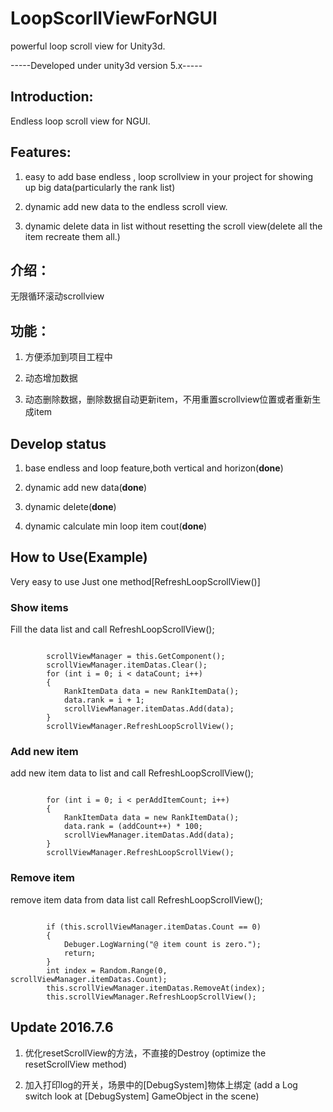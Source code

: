 # LoopScorllViewForNGUI
powerful loop scroll view for Unity3d. 

-----Developed under unity3d version 5.x-----


## Introduction:

Endless loop scroll view for NGUI.

## Features:

1. easy to add base endless , loop scrollview in your project for showing up big data(particularly the rank list)

2. dynamic add new data to the endless scroll view.


3. dynamic delete data in list without resetting the scroll view(delete all the item recreate them all.)

## 介绍：

 无限循环滚动scrollview

## 功能：
 
 1. 方便添加到项目工程中
 
 2. 动态增加数据
 
 3. 动态删除数据，删除数据自动更新item，不用重置scrollview位置或者重新生成item

## Develop status

1. base endless and loop feature,both vertical and horizon(**done**)

2. dynamic add new data(**done**)

3. dynamic delete(**done**)

4. dynamic calculate min loop item cout(**done**) 

## How to Use(Example)
Very easy to use Just one method[RefreshLoopScrollView()]

### Show items
Fill the data list and call RefreshLoopScrollView();

<pre><code>
        scrollViewManager = this.GetComponent<LoopScrollViewManager>();
        scrollViewManager.itemDatas.Clear();
        for (int i = 0; i < dataCount; i++)
        {
            RankItemData data = new RankItemData();
            data.rank = i + 1;
            scrollViewManager.itemDatas.Add(data);
        }
        scrollViewManager.RefreshLoopScrollView();
</code></pre>

### Add new item
add new item data to list and call RefreshLoopScrollView();

<pre><code>
        for (int i = 0; i < perAddItemCount; i++)
        {
            RankItemData data = new RankItemData();
            data.rank = (addCount++) * 100;
            scrollViewManager.itemDatas.Add(data);
        }
        scrollViewManager.RefreshLoopScrollView();
</code></pre>

### Remove item
remove item data from data list call RefreshLoopScrollView();

<pre><code>
        if (this.scrollViewManager.itemDatas.Count == 0)
        {
            Debuger.LogWarning("@ item count is zero.");
            return;
        }
        int index = Random.Range(0, scrollViewManager.itemDatas.Count);
        this.scrollViewManager.itemDatas.RemoveAt(index);
        this.scrollViewManager.RefreshLoopScrollView();
</code></pre>

## **Update 2016.7.6**

1. 优化resetScrollView的方法，不直接的Destroy   (optimize the resetScrollView method)

2. 加入打印log的开关，场景中的[DebugSystem]物体上绑定 (add a Log switch look at [DebugSystem] GameObject in the scene)
